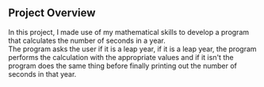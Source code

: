 ## Project Overview  
In this project, I made use of my mathematical skills to develop a program that calculates the number of seconds in a year.  
The program asks the user if it is a leap year, if it is a leap year, the program performs the calculation with the appropriate values and if it isn't the program does the same thing before finally printing out the number of seconds in that year.